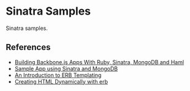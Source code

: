 # Sinatra Samples

Sinatra samples.

## References

- [Building Backbone.js Apps With Ruby, Sinatra, MongoDB and Haml](http://addyosmani.com/blog/building-backbone-js-apps-with-ruby-sinatra-mongodb-and-haml/)
- [Sample App using Sinatra and MongoDB](https://github.com/kunal/sinatra-mongodb-sample)
- [An Introduction to ERB Templating](http://www.stuartellis.eu/articles/erb/)
- [Creating HTML Dynamically with erb](http://xyzpub.com/en/ruby-on-rails/3.2/dynamische_webseiten.html)
